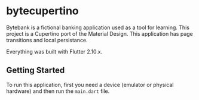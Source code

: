 # bytecupertino

Bytebank is a fictional banking application used as a tool for learning. This project is a Cupertino port of the Material Design. This application has page transitions and local persistance.

Everything was built with Flutter 2.10.x.

## Getting Started

To run this application, first you need a device (emulator or physical hardware) and then run the `main.dart` file.
